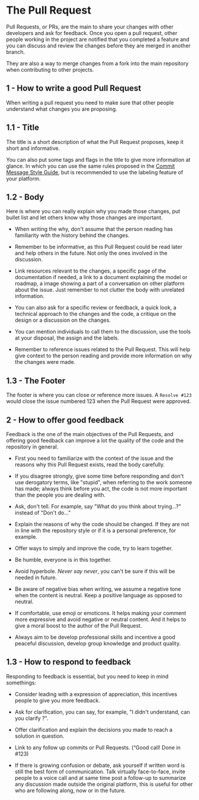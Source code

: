 # The Pull Request

Pull Requests, or PRs, are the main to share your changes with other developers and ask for feedback. Once you open a pull request, other people working in the project are notified that you completed a feature and you can discuss and review the changes before they are merged in another branch.

They are also a way to merge changes from a fork into the main repository when contributing to other projects.

## 1 - How to write a good Pull Request

When writing a pull request you need to make sure that other people understand what changes you are proposing.

## 1.1 - Title

The title is a short description of what the Pull Request proposes, keep it short and informative.

You can also put some tags and flags in the title to give more information at glance. In which you can use the same rules proposed in the [Commit Message Style Guide](Commit.md), but is recommended to use the labeling feature of your platform.

## 1.2 - Body

Here is where you can really explain why you made those changes, put bullet list and let others know why those changes are important.

- When writing the why, don't assume that the person reading has familiarity with the history behind the changes.

- Remember to be informative, as this Pull Request could be read later and help others in the future. Not only the ones involved in the discussion.

- Link resources relevant to the changes, a specific page of the documentation if needed, a link to a document explaining the model or roadmap, a image showing a part of a conversation on other platform about the issue. Just remember to not clutter the body with unrelated information.

- You can also ask for a specific review or feedback, a quick look, a technical approach to the changes and the code, a critique on the design or a discussion on the changes.

- You can mention individuals to call them to the discussion, use the tools at your disposal, the assign and the labels.

- Remember to reference issues related to the Pull Request. This will help give context to the person reading and provide more information on why the changes were made.

## 1.3 - The Footer

The footer is where you can close or reference more issues. A `Resolve #123` would close the issue numbered 123 when the Pull Request were approved.

## 2 - How to offer good feedback

Feedback is the one of the main objectives of the Pull Requests, and offering good feedback can improve a lot the quality of the code and the repository in general.

- First you need to familiarize with the context of the issue and the reasons why this Pull Request exists, read the body carefully.

- If you disagree strongly, give some time before responding and don't use derogatory terms, like "stupid", when referring to the work someone has made; always think before you act, the code is not more important than the people you are dealing with.

- Ask, don't tell. For example, say "What do you think about trying...?" instead of "Don't do..."

- Explain the reasons of why the code should be changed. If they are not in line with the repository style or if it is a personal preference, for example.

- Offer ways to simply and improve the code, try to learn together.

- Be humble, everyone is in this together.

- Avoid hyperbole. *Never say never*, you can't be sure if this will be needed in future.

- Be aware of negative bias when writing, we assume a negative tone when the content is neutral. Keep a positive language as opposed to neutral.

- If comfortable, use emoji or emoticons. It helps making your comment more expressive and avoid negative or neutral content. And it helps to give a moral boost to the author of the Pull Request.

- Always aim to be develop professional skills and incentive a good peaceful discussion, develop group knowledge and product quality.

## 1.3 - How to respond to feedback

Responding to feedback is essential, but you need to keep in mind somethings:

- Consider leading with a expression of appreciation, this incentives people to give you more feedback.

- Ask for clarification, you can say, for example, "I didn't understand, can you clarify ?".

- Offer clarification and explain the decisions you made to reach a solution in question.

- Link to any follow up commits or Pull Requests. (“Good call! Done in #123)

- If there is growing confusion or debate, ask yourself if written word is still the best form of communication. Talk virtually face-to-face, invite people to a voice call and at same time post a follow-up to summarize any discussion made outside the original platform, this is useful for other who are following along, now or in the future.

